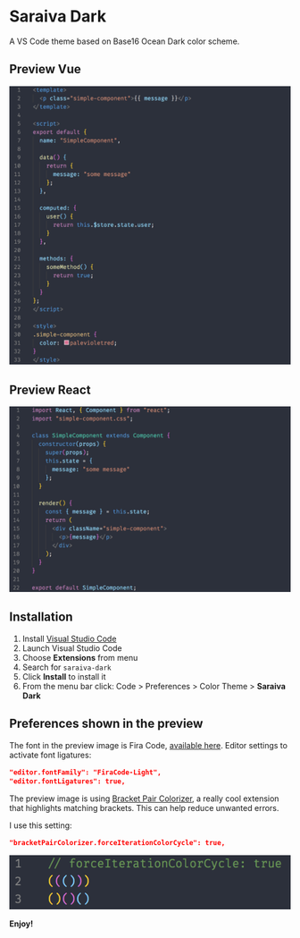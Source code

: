 # Saraiva Dark

A VS Code theme based on Base16 Ocean Dark color scheme.

## Preview Vue

![Preview Vue](images/vue.png)

## Preview React

![Preview React](images/react.png)

## Installation

1. Install [Visual Studio Code](https://code.visualstudio.com/)
2. Launch Visual Studio Code
3. Choose **Extensions** from menu
4. Search for `saraiva-dark`
5. Click **Install** to install it
6. From the menu bar click: Code > Preferences > Color Theme > **Saraiva Dark**

## Preferences shown in the preview

The font in the preview image is Fira Code, [available here](https://github.com/tonsky/FiraCode). Editor settings to activate font ligatures:

```json
"editor.fontFamily": "FiraCode-Light",
"editor.fontLigatures": true,
```

The preview image is using [Bracket Pair Colorizer](https://marketplace.visualstudio.com/items?itemName=CoenraadS.bracket-pair-colorizer), a really cool extension that highlights matching brackets. This can help reduce unwanted errors.

I use this setting:

```json
"bracketPairColorizer.forceIterationColorCycle": true,
```

![Bracket](images/bracket.png)

**Enjoy!**
